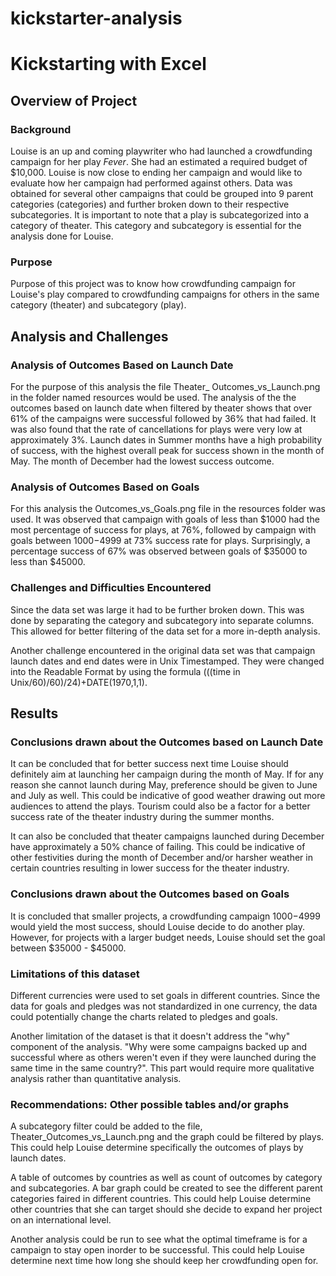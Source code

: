 # kickstarter-analysis
# Kickstarting with Excel

## Overview of Project

### Background

Louise is an up and coming playwriter who had launched a crowdfunding campaign for her play *Fever*.  She had an estimated a required budget of $10,000.  Louise is now close to ending her campaign and would like to evaluate how her campaign had performed against others.  Data was obtained for several other campaigns that could be grouped into 9 parent categories (categories) and further broken down to their respective subcategories.  It is important to note that a play is subcategorized into a category of theater.  This category and subcategory is essential for the analysis done for Louise. 

### Purpose
Purpose of this project was to know how crowdfunding campaign for Louise's play compared to crowdfunding campaigns for others in the same category (theater) and subcategory (play).

## Analysis and Challenges

### Analysis of Outcomes Based on Launch Date
For the purpose of this analysis the file Theater_ Outcomes_vs_Launch.png in the folder named resources would be used.  The analysis of the the outcomes based on launch date when filtered by theater shows that over 61% of the campaigns were successful followed by 36% that had failed.  It was also found that the rate of cancellations for plays were very low at approximately 3%. Launch dates in Summer months have a high probability of success, with the highest overall peak for success shown in the month of May.  The month of December had the lowest success outcome.  

### Analysis of Outcomes Based on Goals
For this analysis the Outcomes_vs_Goals.png file in the resources folder was used.  It was observed that campaign with goals of less than $1000 had the most percentage of success for plays, at 76%, followed by campaign with goals between $1000-$4999 at 73% success rate for plays.  Surprisingly, a percentage success of 67% was observed between goals of $35000 to less than $45000.

### Challenges and Difficulties Encountered
Since the data set was large it had to be further broken down.  This was done by separating the category and subcategory into separate columns.  This allowed for better filtering of the data set for a more in-depth analysis.

Another challenge encountered in the original data set was that campaign launch dates and end dates were in Unix Timestamped.  They were changed into the Readable Format by using the formula (((time in Unix/60)/60)/24)+DATE(1970,1,1). 

## Results

### Conclusions drawn about the Outcomes based on Launch Date
It can be concluded that for better success next time Louise should definitely aim at launching her campaign during the month of May.  If for any reason she cannot launch during May, preference should be given to June and July as well.  This could be indicative of good weather drawing out more audiences to attend the plays. Tourism could also be a factor for a better success rate of the theater industry during the summer months.

It can also be concluded that theater campaigns launched during December have approximately a 50% chance of failing.  This could be indicative of other festivities during the month of December and/or harsher weather in certain countries resulting in lower success for the theater industry.

### Conclusions drawn about the Outcomes based on Goals
It is concluded that smaller projects, a crowdfunding campaign $1000-$4999 would yield the most success, should Louise decide to do another play.  However, for projects with a larger budget needs, Louise should set the goal between $35000 - $45000.

### Limitations of this dataset
Different currencies were used to set goals in different countries.  Since the data for goals and pledges was not standardized in one currency, the data could potentially change the charts related to pledges and goals. 

Another limitation of the dataset is that it doesn't address the "why" component of the analysis.  "Why were some campaigns backed up and successful where as others weren't even if they were launched during the same time in the same country?".  This part would require more qualitative analysis rather than quantitative analysis. 

### Recommendations: Other possible tables and/or graphs
A subcategory filter could be added to the file, Theater_Outcomes_vs_Launch.png and the graph could be filtered by plays.  This could help Louise determine specifically the outcomes of plays by launch dates.

A table of outcomes by countries as well as count of outcomes by category and subcategories. A bar graph could be created to see the different parent categories faired in different countries. This could help Louise determine other countries that she can target should she decide to expand her project on an international level.

Another analysis could be run to see what the optimal timeframe is for a campaign to stay open inorder to be successful. This could help Louise determine next time how long she should keep her crowdfunding open for.
